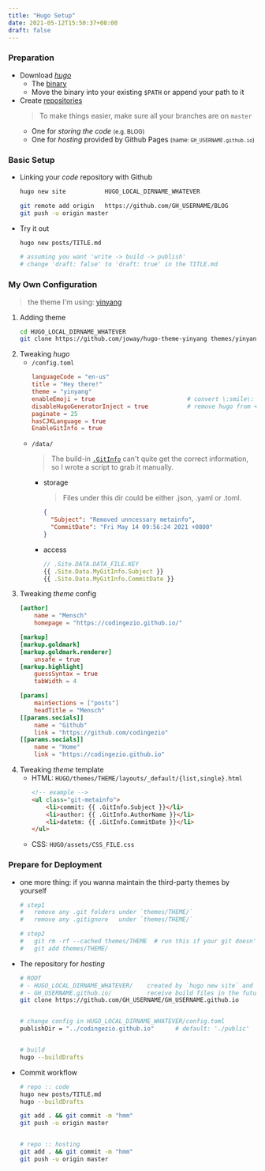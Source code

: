 ```yaml
---
title: "Hugo Setup"
date: 2021-05-12T15:50:37+08:00
draft: false
---
```


### Preparation
- Download [*hugo*](https://gohugo.io)
    - The [binary](https://github.com/gohugoio/hugo/releases)
    - Move the binary into your existing `$PATH` or append your path to it
- Create [repositories](https://github.com/new)
    > To make things easier, make sure all your branches are on `master`
    - One for *storing the code* <small>(e.g. BLOG)</small>
    - One for *hosting* provided by Github Pages <small>(name: `GH_USERNAME.github.io`)</small>

### Basic Setup
- Linking your *code* repository with Github
    ```bash
    hugo new site           HUGO_LOCAL_DIRNAME_WHATEVER

    git remote add origin   https://github.com/GH_USERNAME/BLOG
    git push -u origin master
    ```
- Try it out
    ```bash
    hugo new posts/TITLE.md

    # assuming you want 'write -> build -> publish'
    # change 'draft: false' to 'draft: true' in the TITLE.md
    ```

### My Own Configuration
> the theme I'm using: [yinyang](https://github.com/joway/hugo-theme-yinyang)
1. Adding theme
    ```bash
    cd HUGO_LOCAL_DIRNAME_WHATEVER
    git clone https://github.com/joway/hugo-theme-yinyang themes/yinyang
    ```
2. Tweaking *hugo*
    - `/config.toml`
        ```toml
        languageCode = "en-us"
        title = "Hey there!"
        theme = "yinyang"
        enableEmoji = true                          # convert \:smile\: into emoji
        disableHugoGeneratorInject = true           # remove hugo from <meta>
        paginate = 25
        hasCJKLanguage = true
        EnableGitInfo = true
        ```
    - `/data/`
        > The build-in [`.GitInfo`](https://github.com/bep/gitmap/blob/master/gitmap.go) can't quite get the correct information, so I wrote a script to grab it manually.
        - storage
            > Files under this dir could be either .json, .yaml or .toml.
            ```json
            {
              "Subject": "Removed unncessary metainfo",
              "CommitDate": "Fri May 14 09:56:24 2021 +0800"
            }
            ```
        - access
            ```jsx
            // .Site.DATA.DATA_FILE.KEY
            {{ .Site.Data.MyGitInfo.Subject }}
            {{ .Site.Data.MyGitInfo.CommitDate }}
            ```
3. Tweaking *theme* config
    ```toml
    [author]
        name = "Mensch"
        homepage = "https://codingezio.github.io/"

    [markup]
    [markup.goldmark]
    [markup.goldmark.renderer]
        unsafe = true
    [markup.highlight]
        guessSyntax = true
        tabWidth = 4

    [params]
        mainSections = ["posts"]
        headTitle = "Mensch"
    [[params.socials]]
        name = "Github"
        link = "https://github.com/codingezio"
    [[params.socials]]
        name = "Home"
        link = "https://codingezio.github.io"
    ```
4. Tweaking *theme* template
    - HTML: `HUGO/themes/THEME/layouts/_default/{list,single}.html`
        ```html
        <!-- example -->
        <ul class="git-metainfo">
            <li>commit: {{ .GitInfo.Subject }}</li>
            <li>author: {{ .GitInfo.AuthorName }}</li>
            <li>datetm: {{ .GitInfo.CommitDate }}</li>
        </ul>
        ```
    - CSS: `HUGO/assets/CSS_FILE.css`


### Prepare for Deployment
- one more thing: if you wanna maintain the third-party themes by yourself
    ```bash
    # step1
    #   remove any .git folders under `themes/THEME/`
    #   remove any .gitignore   under `themes/THEME/`

    # step2
    #   git rm -rf --cached themes/THEME  # run this if your git doesn't recognise this folder
    #   git add themes/THEME/
    ```
- The repository for *hosting*
    ```bash
    # ROOT
    # - HUGO_LOCAL_DIRNAME_WHATEVER/    created by `hugo new site` and linked
    # - GH_USERNAME.github.io/          receive build files in the future
    git clone https://github.com/GH_USERNAME/GH_USERNAME.github.io


    # change config in HUGO_LOCAL_DIRNAME_WHATEVER/config.toml
    publishDir = "../codingezio.github.io"      # default: './public'


    # build
    hugo --buildDrafts
    ```
- Commit workflow
    ```bash
    # repo :: code
    hugo new posts/TITLE.md
    hugo --buildDrafts

    git add . && git commit -m "hmm"
    git push -u origin master


    # repo :: hosting
    git add . && git commit -m "hmm"
    git push -u origin master
    ```
